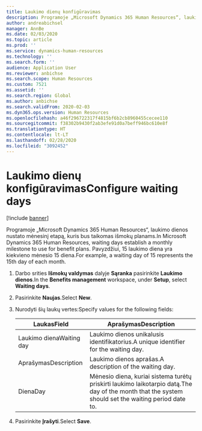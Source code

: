```yaml
---
title: Laukimo dienų konfigūravimas
description: Programoje „Microsoft Dynamics 365 Human Resources“, laukimo dienos nustato mėnesinį etapą, kuris bus taikomas išmokų planams.
author: andreabichsel
manager: AnnBe
ms.date: 02/03/2020
ms.topic: article
ms.prod: ''
ms.service: dynamics-human-resources
ms.technology: ''
ms.search.form: ''
audience: Application User
ms.reviewer: anbichse
ms.search.scope: Human Resources
ms.custom: 7521
ms.assetid: ''
ms.search.region: Global
ms.author: anbichse
ms.search.validFrom: 2020-02-03
ms.dyn365.ops.version: Human Resources
ms.openlocfilehash: a46f296722317f4815bf6b2cb8960455cecee110
ms.sourcegitcommit: f38302b9430f2ab3efe91d0a7beff946bc610e8f
ms.translationtype: HT
ms.contentlocale: lt-LT
ms.lasthandoff: 02/28/2020
ms.locfileid: "3092452"
---
```

# <a name="configure-waiting-days"></a><span data-ttu-id="bce83-103">Laukimo dienų konfigūravimas</span><span class="sxs-lookup"><span data-stu-id="bce83-103">Configure waiting days</span></span>

[!include [banner](includes/preview-feature.md)]

<span data-ttu-id="bce83-104">Programoje „Microsoft Dynamics 365 Human Resources“, laukimo dienos nustato mėnesinį etapą, kuris bus taikomas išmokų planams.</span><span class="sxs-lookup"><span data-stu-id="bce83-104">In Microsoft Dynamics 365 Human Resources, waiting days establish a monthly milestone to use for benefit plans.</span></span> <span data-ttu-id="bce83-105">Pavyzdžiui, 15 laukimo diena yra kiekvieno mėnesio 15 diena.</span><span class="sxs-lookup"><span data-stu-id="bce83-105">For example, a waiting day of 15 represents the 15th day of each month.</span></span> 

1. <span data-ttu-id="bce83-106">Darbo srities **Išmokų valdymas** dalyje **Sąranka** pasirinkite **Laukimo dienos**.</span><span class="sxs-lookup"><span data-stu-id="bce83-106">In the **Benefits management** workspace, under **Setup**, select **Waiting days**.</span></span>

2. <span data-ttu-id="bce83-107">Pasirinkite **Naujas**.</span><span class="sxs-lookup"><span data-stu-id="bce83-107">Select **New**.</span></span>

3. <span data-ttu-id="bce83-108">Nurodyti šių laukų vertes:</span><span class="sxs-lookup"><span data-stu-id="bce83-108">Specify values for the following fields:</span></span>

   | <span data-ttu-id="bce83-109">Laukas</span><span class="sxs-lookup"><span data-stu-id="bce83-109">Field</span></span> | <span data-ttu-id="bce83-110">Aprašymas</span><span class="sxs-lookup"><span data-stu-id="bce83-110">Description</span></span> |
   | --- | --- |
   | <span data-ttu-id="bce83-111">Laukimo diena</span><span class="sxs-lookup"><span data-stu-id="bce83-111">Waiting day</span></span> | <span data-ttu-id="bce83-112">Laukimo dienos unikalusis identifikatorius.</span><span class="sxs-lookup"><span data-stu-id="bce83-112">A unique identifier for the waiting day.</span></span> |
   | <span data-ttu-id="bce83-113">Aprašymas</span><span class="sxs-lookup"><span data-stu-id="bce83-113">Description</span></span> | <span data-ttu-id="bce83-114">Laukimo dienos aprašas.</span><span class="sxs-lookup"><span data-stu-id="bce83-114">A description of the waiting day.</span></span> |
   | <span data-ttu-id="bce83-115">Diena</span><span class="sxs-lookup"><span data-stu-id="bce83-115">Day</span></span> | <span data-ttu-id="bce83-116">Mėnesio diena, kuriai sistema turėtų priskirti laukimo laikotarpio datą.</span><span class="sxs-lookup"><span data-stu-id="bce83-116">The day of the month that the system should set the waiting period date to.</span></span> |
   
4. <span data-ttu-id="bce83-117">Pasirinkite **Įrašyti**.</span><span class="sxs-lookup"><span data-stu-id="bce83-117">Select **Save**.</span></span>
